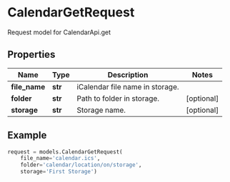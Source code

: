 # CalendarGetRequest

Request model for CalendarApi.get

## Properties

Name | Type | Description | Notes
---- | ---- | ----------- | -----
**file_name** |**str** |iCalendar file name in storage. |
**folder** |**str** |Path to folder in storage. |[optional] 
**storage** |**str** |Storage name. |[optional] 

## Example
```python
request = models.CalendarGetRequest(
    file_name='calendar.ics',
    folder='calendar/location/on/storage',
    storage='First Storage')
```
